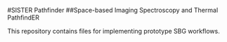 #SISTER Pathfinder
##Space-based Imaging Spectroscopy and Thermal PathfindER

This repository contains files for implementing prototype SBG workflows.
